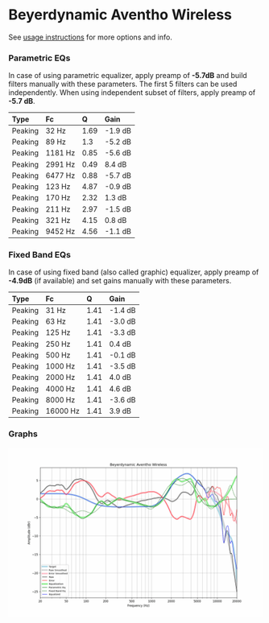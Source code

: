 # Beyerdynamic Aventho Wireless
See [usage instructions](https://github.com/jaakkopasanen/AutoEq#usage) for more options and info.

### Parametric EQs
In case of using parametric equalizer, apply preamp of **-5.7dB** and build filters manually
with these parameters. The first 5 filters can be used independently.
When using independent subset of filters, apply preamp of **-5.7 dB**.

| Type    | Fc      |    Q | Gain    |
|:--------|:--------|:-----|:--------|
| Peaking | 32 Hz   | 1.69 | -1.9 dB |
| Peaking | 89 Hz   | 1.3  | -5.2 dB |
| Peaking | 1181 Hz | 0.85 | -5.6 dB |
| Peaking | 2991 Hz | 0.49 | 8.4 dB  |
| Peaking | 6477 Hz | 0.88 | -5.7 dB |
| Peaking | 123 Hz  | 4.87 | -0.9 dB |
| Peaking | 170 Hz  | 2.32 | 1.3 dB  |
| Peaking | 211 Hz  | 2.97 | -1.5 dB |
| Peaking | 321 Hz  | 4.15 | 0.8 dB  |
| Peaking | 9452 Hz | 4.56 | -1.1 dB |

### Fixed Band EQs
In case of using fixed band (also called graphic) equalizer, apply preamp of **-4.9dB**
(if available) and set gains manually with these parameters.

| Type    | Fc       |    Q | Gain    |
|:--------|:---------|:-----|:--------|
| Peaking | 31 Hz    | 1.41 | -1.4 dB |
| Peaking | 63 Hz    | 1.41 | -3.0 dB |
| Peaking | 125 Hz   | 1.41 | -3.3 dB |
| Peaking | 250 Hz   | 1.41 | 0.4 dB  |
| Peaking | 500 Hz   | 1.41 | -0.1 dB |
| Peaking | 1000 Hz  | 1.41 | -3.5 dB |
| Peaking | 2000 Hz  | 1.41 | 4.0 dB  |
| Peaking | 4000 Hz  | 1.41 | 4.6 dB  |
| Peaking | 8000 Hz  | 1.41 | -3.6 dB |
| Peaking | 16000 Hz | 1.41 | 3.9 dB  |

### Graphs
![](./Beyerdynamic%20Aventho%20Wireless.png)